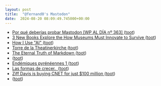 ```yaml
---
layout: post
title:  "@fernand0's Mastodon"
date:  2024-08-20 08:09:49.745000+00:00
---
```

*  [Por qué deberías probar Mastodon [WP AL DÍA nº 363] ](https://www.blogpocket.com/2024/07/29/por-que-deberias-probar-mastodon-wp-al-dia-no-363) ([toot](https://mastodon.social/@fernand0/112993330118006636))
*  [3 New Books Explore the How Museums Must Innovate to Survive ](https://news.artnet.com/art-world/3-new-books-on-museums-251925) ([toot](https://mastodon.social/@fernand0/112993236286560615))
*  [How I Use "AI" ](https://nicholas.carlini.com/writing/2024/how-i-use-ai.htm) ([toot](https://mastodon.social/@fernand0/112992549400222178))
*  [Torre de la Theatinerkirche ](https://www.flickr.com/photos/fernand0/53914893042) ([toot](https://mastodon.social/@fernand0/112992429903561277))
*  [The Eternal Truth of Markdown ](https://www.wired.com/story/the-eternal-truth-of-markdown) ([toot](https://mastodon.social/@fernand0/112991786480908171))
*  [ ](https://masto.ai/@trinux) ([toot](https://mastodon.social/@fernand0/112990144323523495))
*  [Endémiques pyrénéennes 1 ](http://botazoom.over-blog.com/2024/07/endemiques-pyreneennes-1.htm) ([toot](https://mastodon.social/@fernand0/112989834099577308))
*  [Las formas de crecer.  ](https://avecesunafoto.wordpress.com/2024/08/19/las-formas-de-crecer) ([toot](https://mastodon.social/@fernand0/112989697493884882))
*  [Ziff Davis is buying CNET for just $100 million ](https://www.theverge.com/2024/8/6/24214374/cnet-zeff-davis-acquisition-digital-media-100-millio) ([toot](https://mastodon.social/@fernand0/112989576625109502))
*  [ ](https://masto.ai/@trinux) ([toot](https://mastodon.social/@fernand0/112989515729266118))
